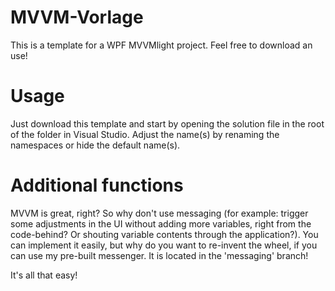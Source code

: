 # MVVM-Vorlage
This is a template for a WPF MVVMlight project. Feel free to download an use!

# Usage
Just download this template and start by opening the solution file in the root of the folder in Visual Studio.
Adjust the name(s) by renaming the namespaces or hide the default name(s).

# Additional functions
MVVM is great, right? So why don't use messaging (for example: trigger some adjustments in the UI without adding more variables, right from the code-behind? Or shouting variable contents through the application?). 
You can implement it easily, but why do you want to re-invent the wheel, if you can use my pre-built messenger. It is located in the 'messaging' branch!

It's all that easy!
